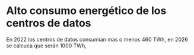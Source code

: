 # Alto consumo energético de los centros de datos

En 2022 los centros de datos consumían mas o menos 460 TWh, en 2026 se calcuca que serán 1000 TWh,
